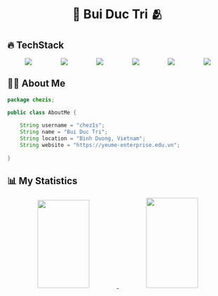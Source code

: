 <h1 align="center">
  <b>🙈 Bui Duc Tri 🫂</b>
</h1>

## 🔥 **TechStack**

<div align="center" style="display: flex; justify-content: space-evenly; gap: 25px; flex-wrap: wrap;">
    <img src="https://img.shields.io/badge/Java-bd4234?style=for-the-badge&logo=openjdk&logoColor=white&labelColor=282828">
    <img src="https://img.shields.io/badge/-Javascript-F7DF1E?style=for-the-badge&logo=javascript&logoColor=282828&labelColor=282828">
    <img src="https://img.shields.io/badge/-Lua-00007f?style=for-the-badge&logo=lua&logoColor=white&labelColor=282828">
    <img src="https://img.shields.io/badge/-MariaDB-c0765a?style=for-the-badge&logo=mariadb&logoColor=white&labelColor=282828">
    <img src="https://img.shields.io/badge/GitHub-fff?style=for-the-badge&logo=github&logoColor=black&labelColor=282828">
    <img src="https://img.shields.io/badge/PHP-4F5D95?style=for-the-badge&logo=php&logoColor=white&labelColor=282828">
</div>

## 👨‍💻 **About Me**
```java
package chezis;

public class AboutMe {
    
    String username = "chez1s";
    String name = "Bui Duc Tri";
    String location = "Binh Duong, Vietnam";
    String website = "https://yeume-enterprise.edu.vn";
    
}
```

## 📊 My Statistics

<p align="center">
  <a href="https://yeume-enterprise.edu.vn/">
    <img width="48.5%" height="200px" src="https://github-readme-stats.vercel.app/api?username=TRIBUI106&show_icons=true&theme=gruvbox&hide_border=true" />
    <img width="48.5%" height="205px" src="https://github-readme-streak-stats-tribui106s-projects.vercel.app?user=TRIBUI106&theme=gruvbox&hide_border=true&date_format=j%2Fn%5B%2FY%5D" />
  </a>
</p>
